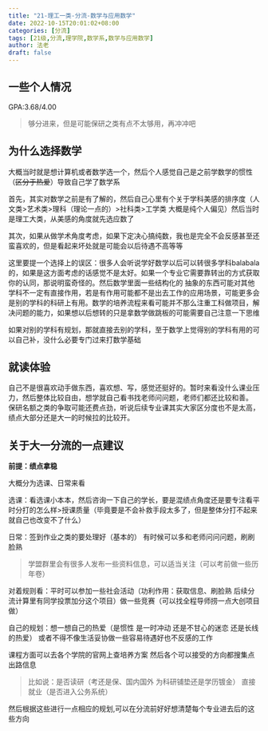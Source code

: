```yaml
---
title: "21-理工一类-分流-数学与应用数学"
date: 2022-10-15T20:01:02+08:00
categories: [分流]
tags: [21级,分流,理学院,数学系,数学与应用数学]
author: 法老
draft: false
---
```


## 一些个人情况
GPA:3.68/4.00
> 够分进来，但是可能保研之类有点不太够用，再冲冲吧


## 为什么选择数学
大概当时就是想计算机或者数学选一个，然后个人感觉自己是之前学数学的惯性（~~区分于热爱~~）导致自己学了数学系

首先，其实对数学之前是有了解的，然后自己心里有个关于学科美感的排序度（人文类>艺术类>理科（理论一点的）>社科类>工学类 大概是纯个人偏见）然后当时是理工大类，从美感的角度就先选应数了

其次，如果从做学术角度考虑，如果下定决心搞纯数，我也是完全不会反感甚至还蛮喜欢的，但是看起来坏处就是可能会以后待遇不高等等

这里要提一个选择上的误区：很多人会听说学好数学以后可以转很多学科balabala的，如果是这方面考虑的话感觉不是太好。如果一个专业它需要靠转出的方式获取你的认同，那说明蛮奇怪的。然后数学里面一些结构化的 抽象的东西可能对其他学科不一定有直接作用，若是有作用可能都不是出去工作的应用场景，可能更多会是别的学科的科研上有用。数学的培养流程来看可能并不那么注重工科做项目，解决问题的能力，如果想以后想转的只是拿数学做跳板的可能需要自己注意一下思维

如果对别的学科有规划，那就直接去别的学科，至于数学上觉得别的学科有用的可以自己补，没什么必要专门过来打数学基础


## 就读体验
自己不是很喜欢动手做东西，喜欢想、写，感觉还挺好的。暂时来看没什么课业压力，然后整体比较自由，想学就自己看书找老师问问题，老师们都还比较和善。
保研名额之类的争取可能还费点劲，听说后续专业课其实大家区分度也不是太高，绩点大部分还是大一的时候拉的比较开。


## 关于大一分流的一点建议
**前提：绩点拿稳**

大概分为选课、日常来看

选课：看选课小本本，然后咨询一下自己的学长，要是混绩点角度还是要专注看平时分打的怎么样>授课质量（毕竟要是不会补救手段太多了，但是整体分打不起来就自己也改变不了什么）

日常：签到作业之类的要处理好（基本的） 有时候可以多和老师问问问题，刷刷脸熟
> 学盟群里会有很多人发布一些资料信息，可以适当关注（可以考前做一些历年卷）

对着规则看：平时可以参加一些社会活动（功利作用：获取信息、刷脸熟 后续分流计算里有同学投票加分这个项目）做一些竞赛（可以找全程导师捞一点大创项目做）


自己的规划：想一想自己的热爱（是惯性 是一时冲动 还是不甘心的迷恋 还是长线的热爱） 或者不得不像生活妥协做一些容易待遇好也不反感的工作

课程方面可以去各个学院的官网上查培养方案 然后各个可以接受的方向都搜集点出路信息
> 比如说：是否读研（考还是保、国内国外 为科研铺垫还是学历镀金） 直接就业（是否进入公务系统） 

然后根据这些进行一点相应的规划,可以在分流前好好想清楚每个专业进去后的这些方向
